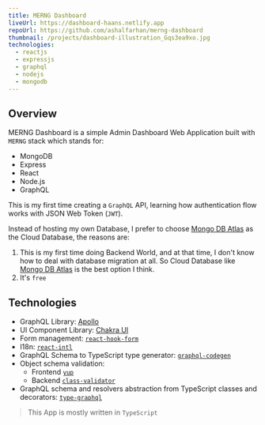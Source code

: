 ```yaml
---
title: MERNG Dashboard
liveUrl: https://dashboard-haans.netlify.app
repoUrl: https://github.com/ashalfarhan/merng-dashboard
thumbnail: /projects/dashboard-illustration_Gqs3ea9xo.jpg
technologies:
  - reactjs
  - expressjs
  - graphql
  - nodejs
  - mongodb
---
```


## Overview

MERNG Dashboard is a simple Admin Dashboard Web Application built with `MERNG` stack which stands for:

- MongoDB
- Express
- React
- Node.js
- GraphQL

This is my first time creating a `GraphQL` API, learning how authentication flow works with JSON Web Token (`JWT`).

Instead of hosting my own Database, I prefer to choose [Mongo DB Atlas](https://cloud.mongodb.com) as the Cloud Database, the reasons are:

1. This is my first time doing Backend World, and at that time, I don't know how to deal with database migration at all. So Cloud Database like [Mongo DB Atlas](https://cloud.mongodb.com) is the best option I think.
2. It's `free`

## Technologies

- GraphQL Library: [Apollo](https://apollographql.com)
- UI Component Library: [Chakra UI](https://chakra-ui.com/)
- Form management: [`react-hook-form`](https://react-hook-form.com/)
- I18n: [`react-intl`](https://github.com/formatjs/formatjs)
- GraphQL Schema to TypeScript type generator: [`graphql-codegen`](https://www.graphql-code-generator.com/)
- Object schema validation:
  - Frontend [`yup`](https://github.com/jquense/yup)
  - Backend [`class-validator`](https://github.com/typestack/class-validator)
- GraphQL schema and resolvers abstraction from TypeScript classes and decorators: [`type-graphql`](https://github.com/MichalLytek/type-graphql)

> This App is mostly written in `TypeScript`
